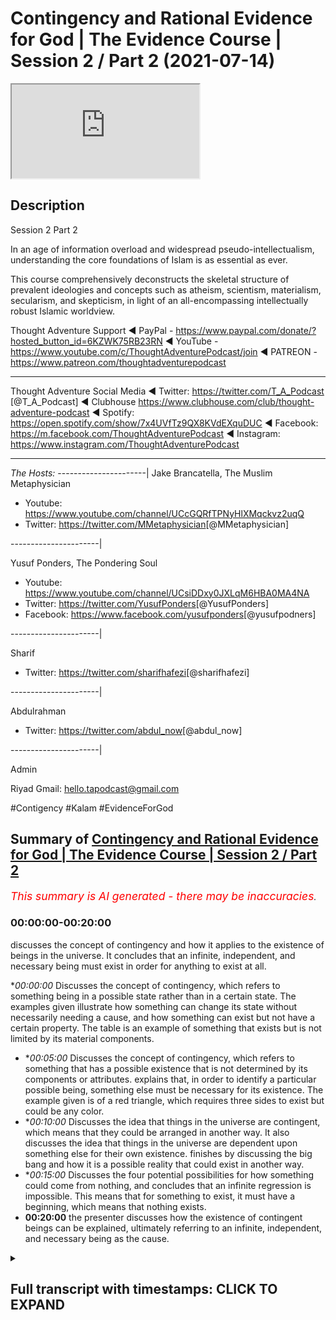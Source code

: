 # Contingency and Rational Evidence for God | The Evidence Course | Session 2 / Part 2 (2021-07-14)

<iframe loading='lazy' allow='autoplay' src='https://www.youtube.com/embed/_jOj2QylBww'></iframe>

## Description

Session 2 Part 2

In an age of information overload and widespread pseudo-intellectualism, understanding the core foundations of Islam is as essential as ever. 

This course comprehensively deconstructs the skeletal structure of prevalent ideologies and concepts such as atheism, scientism, materialism, secularism, and skepticism, in light of an all-encompassing intellectually robust Islamic worldview.


Thought Adventure Support
◄ PayPal - https://www.paypal.com/donate/?hosted_button_id=6KZWK75RB23RN 
◄ YouTube - https://www.youtube.com/c/ThoughtAdventurePodcast/join
◄ PATREON - https://www.patreon.com/thoughtadventurepodcast
____________________________________________________________________

Thought Adventure Social Media
◄ Twitter: https://twitter.com/T_A_Podcast​​ [@T_A_Podcast]
◄ Clubhouse https://www.clubhouse.com/club/thought-adventure-podcast
◄ Spotify: https://open.spotify.com/show/7x4UVfTz9QX8KVdEXquDUC
◄ Facebook: https://m.facebook.com/ThoughtAdventurePodcast
◄ Instagram: https://www.instagram.com/ThoughtAdventurePodcast​

----------------------------------------------------------------

*The Hosts:*
----------------------|
Jake Brancatella, The Muslim Metaphysician

- Youtube: https://www.youtube.com/channel/UCcGQRfTPNyHlXMqckvz2uqQ
- Twitter:  https://twitter.com/MMetaphysician​​ [@MMetaphysician]

----------------------|

Yusuf Ponders, The Pondering Soul

- Youtube: https://www.youtube.com/channel/UCsiDDxy0JXLqM6HBA0MA4NA
- Twitter: https://twitter.com/YusufPonders​​ [@YusufPonders]
- Facebook: https://www.facebook.com/yusufponders​ [@yusufpodners]

----------------------|

Sharif

- Twitter: https://twitter.com/sharifhafezi​​ [@sharifhafezi]

----------------------|

Abdulrahman

- Twitter: https://twitter.com/abdul_now​ [@abdul_now]

----------------------|

Admin

Riyad 
Gmail: hello.tapodcast@gmail.com

#Contigency #Kalam #EvidenceForGod

## Summary of [Contingency and Rational Evidence for God | The Evidence Course | Session 2 / Part 2](https://www.youtube.com/watch?v=_jOj2QylBww)


*<span style="color:red; font-size:125%">This summary is AI generated - there may be inaccuracies</span>. [](/)*

### <a onclick="modifyYTiframeseektime('0')">00:00:00-00:20:00</a>

 discusses the concept of contingency and how it applies to the existence of beings in the universe. It concludes that an infinite, independent, and necessary being must exist in order for anything to exist at all.

**<a onclick="modifyYTiframeseektime('0')">00:00:00</a>* Discusses the concept of contingency, which refers to something being in a possible state rather than in a certain state. The examples given illustrate how something can change its state without necessarily needing a cause, and how something can exist but not have a certain property. The table is an example of something that exists but is not limited by its material components.
* **<a onclick="modifyYTiframeseektime('300')">00:05:00</a>* Discusses the concept of contingency, which refers to something that has a possible existence that is not determined by its components or attributes.  explains that, in order to identify a particular possible being, something else must be necessary for its existence. The example given is of a red triangle, which requires three sides to exist but could be any color.
* **<a onclick="modifyYTiframeseektime('600')">00:10:00</a>* Discusses the idea that things in the universe are contingent, which means that they could be arranged in another way. It also discusses the idea that things in the universe are dependent upon something else for their own existence.  finishes by discussing the big bang and how it is a possible reality that could exist in another way.
* **<a onclick="modifyYTiframeseektime('900')">00:15:00</a>* Discusses the four potential possibilities for how something could come from nothing, and concludes that an infinite regression is impossible. This means that for something to exist, it must have a beginning, which means that nothing exists.
* **<a onclick="modifyYTiframeseektime('1200')">00:20:00</a>**  the presenter discusses how the existence of contingent beings can be explained, ultimately referring to an infinite, independent, and necessary being as the cause.

<details><summary><h2>Full transcript with timestamps: CLICK TO EXPAND</h2></summary>

<a onclick="modifyYTiframeseektime('15')">0:00:15</a> rational thinking requires us to sense  
<a onclick="modifyYTiframeseektime('17')">0:00:17</a> the reality as a starting point  
<a onclick="modifyYTiframeseektime('19')">0:00:19</a> the verses of the quran also direct us  
<a onclick="modifyYTiframeseektime('22')">0:00:22</a> to study the reality around us  
<a onclick="modifyYTiframeseektime('24')">0:00:24</a> as a means to understand the existence  
<a onclick="modifyYTiframeseektime('25')">0:00:25</a> of the creator  
<a onclick="modifyYTiframeseektime('28')">0:00:28</a> this leads us to the idea of contingency  
<a onclick="modifyYTiframeseektime('33')">0:00:33</a> in essence identifying something as  
<a onclick="modifyYTiframeseektime('35')">0:00:35</a> contingent  
<a onclick="modifyYTiframeseektime('36')">0:00:36</a> results in us asking the question  
<a onclick="modifyYTiframeseektime('40')">0:00:40</a> why does it exist or primarily what is  
<a onclick="modifyYTiframeseektime('43')">0:00:43</a> the cause  
<a onclick="modifyYTiframeseektime('44')">0:00:44</a> behind its existence  
<a onclick="modifyYTiframeseektime('47')">0:00:47</a> i think it's important that we get into  
<a onclick="modifyYTiframeseektime('49')">0:00:49</a> the discussion and explain what this  
<a onclick="modifyYTiframeseektime('50')">0:00:50</a> term contingent really means  
<a onclick="modifyYTiframeseektime('53')">0:00:53</a> but before i go in and explain directly  
<a onclick="modifyYTiframeseektime('55')">0:00:55</a> what contingent means  
<a onclick="modifyYTiframeseektime('56')">0:00:56</a> i want to give you some examples and  
<a onclick="modifyYTiframeseektime('58')">0:00:58</a> it's through these examples that will  
<a onclick="modifyYTiframeseektime('60')">0:01:00</a> better understand what this term is  
<a onclick="modifyYTiframeseektime('63')">0:01:03</a> so imagine while you're watching this  
<a onclick="modifyYTiframeseektime('65')">0:01:05</a> video  
<a onclick="modifyYTiframeseektime('66')">0:01:06</a> you see a tennis ball flash across the  
<a onclick="modifyYTiframeseektime('69')">0:01:09</a> screen  
<a onclick="modifyYTiframeseektime('71')">0:01:11</a> yours and my natural reaction is to ask  
<a onclick="modifyYTiframeseektime('75')">0:01:15</a> who and what caused that to occur what  
<a onclick="modifyYTiframeseektime('78')">0:01:18</a> caused this tennis ball  
<a onclick="modifyYTiframeseektime('79')">0:01:19</a> to move from one part of the screen to  
<a onclick="modifyYTiframeseektime('81')">0:01:21</a> another  
<a onclick="modifyYTiframeseektime('83')">0:01:23</a> similarly if i hear a knocking on the  
<a onclick="modifyYTiframeseektime('86')">0:01:26</a> door  
<a onclick="modifyYTiframeseektime('88')">0:01:28</a> i'm going to ask the question who's  
<a onclick="modifyYTiframeseektime('90')">0:01:30</a> caused the knocking on the door  
<a onclick="modifyYTiframeseektime('93')">0:01:33</a> what is the cause behind that knocking  
<a onclick="modifyYTiframeseektime('94')">0:01:34</a> on the door  
<a onclick="modifyYTiframeseektime('96')">0:01:36</a> and so with these two examples  
<a onclick="modifyYTiframeseektime('100')">0:01:40</a> we're noticing certain things the first  
<a onclick="modifyYTiframeseektime('103')">0:01:43</a> thing that we notice  
<a onclick="modifyYTiframeseektime('104')">0:01:44</a> is the idea of change when something  
<a onclick="modifyYTiframeseektime('108')">0:01:48</a> changes from one form to another  
<a onclick="modifyYTiframeseektime('111')">0:01:51</a> we ask the question what brought that  
<a onclick="modifyYTiframeseektime('114')">0:01:54</a> change about  
<a onclick="modifyYTiframeseektime('115')">0:01:55</a> the second thing is that these things  
<a onclick="modifyYTiframeseektime('118')">0:01:58</a> don't have to be the way they are  
<a onclick="modifyYTiframeseektime('122')">0:02:02</a> so when a ball moves it doesn't have to  
<a onclick="modifyYTiframeseektime('125')">0:02:05</a> move  
<a onclick="modifyYTiframeseektime('126')">0:02:06</a> but it does move and it might have moved  
<a onclick="modifyYTiframeseektime('129')">0:02:09</a> from a position of  
<a onclick="modifyYTiframeseektime('130')">0:02:10</a> uh stationary position to  
<a onclick="modifyYTiframeseektime('134')">0:02:14</a> motion so there is change and there's  
<a onclick="modifyYTiframeseektime('137')">0:02:17</a> not  
<a onclick="modifyYTiframeseektime('137')">0:02:17</a> just change but it changes in a way they  
<a onclick="modifyYTiframeseektime('140')">0:02:20</a> didn't have to  
<a onclick="modifyYTiframeseektime('142')">0:02:22</a> so when we've identified these two  
<a onclick="modifyYTiframeseektime('145')">0:02:25</a> characteristics  
<a onclick="modifyYTiframeseektime('146')">0:02:26</a> that there is change and that it didn't  
<a onclick="modifyYTiframeseektime('148')">0:02:28</a> have to be that way  
<a onclick="modifyYTiframeseektime('151')">0:02:31</a> when we identify these two things we  
<a onclick="modifyYTiframeseektime('153')">0:02:33</a> inevitably ask  
<a onclick="modifyYTiframeseektime('155')">0:02:35</a> what is the reason for it to do that why  
<a onclick="modifyYTiframeseektime('158')">0:02:38</a> did it change  
<a onclick="modifyYTiframeseektime('160')">0:02:40</a> or in essence what is the cause  
<a onclick="modifyYTiframeseektime('164')">0:02:44</a> that has caused this particular state so  
<a onclick="modifyYTiframeseektime('166')">0:02:46</a> a door  
<a onclick="modifyYTiframeseektime('167')">0:02:47</a> the door is not knocking there is no  
<a onclick="modifyYTiframeseektime('170')">0:02:50</a> sound coming from the door  
<a onclick="modifyYTiframeseektime('171')">0:02:51</a> and suddenly i hear tap tap tap  
<a onclick="modifyYTiframeseektime('175')">0:02:55</a> and there is a knocking and i think to  
<a onclick="modifyYTiframeseektime('177')">0:02:57</a> myself  
<a onclick="modifyYTiframeseektime('178')">0:02:58</a> that's a change in state and so as a  
<a onclick="modifyYTiframeseektime('181')">0:03:01</a> result  
<a onclick="modifyYTiframeseektime('182')">0:03:02</a> and it's not necessary for the door just  
<a onclick="modifyYTiframeseektime('185')">0:03:05</a> make this sound  
<a onclick="modifyYTiframeseektime('187')">0:03:07</a> so i'm going to ask what's caused that  
<a onclick="modifyYTiframeseektime('189')">0:03:09</a> what's the explanation behind it  
<a onclick="modifyYTiframeseektime('191')">0:03:11</a> who caused it therefore we say that it's  
<a onclick="modifyYTiframeseektime('195')">0:03:15</a> in a possible state  
<a onclick="modifyYTiframeseektime('197')">0:03:17</a> knocking is a possibility of the door  
<a onclick="modifyYTiframeseektime('200')">0:03:20</a> the ball moving is a possibility of the  
<a onclick="modifyYTiframeseektime('202')">0:03:22</a> ball  
<a onclick="modifyYTiframeseektime('203')">0:03:23</a> yeah the fact that the ball is  
<a onclick="modifyYTiframeseektime('205')">0:03:25</a> stationary is a possibility  
<a onclick="modifyYTiframeseektime('207')">0:03:27</a> of the the ball as well  
<a onclick="modifyYTiframeseektime('210')">0:03:30</a> let's look at another example let's look  
<a onclick="modifyYTiframeseektime('213')">0:03:33</a> at the example of a table made out of  
<a onclick="modifyYTiframeseektime('215')">0:03:35</a> wood  
<a onclick="modifyYTiframeseektime('216')">0:03:36</a> the wooden table's existence existence  
<a onclick="modifyYTiframeseektime('220')">0:03:40</a> is dependent upon the existence of wood  
<a onclick="modifyYTiframeseektime('222')">0:03:42</a> what it's made out of  
<a onclick="modifyYTiframeseektime('223')">0:03:43</a> i have a wooden table it's made out of  
<a onclick="modifyYTiframeseektime('226')">0:03:46</a> wood  
<a onclick="modifyYTiframeseektime('227')">0:03:47</a> if i had no wood i would have no table  
<a onclick="modifyYTiframeseektime('231')">0:03:51</a> but let's ask the other question  
<a onclick="modifyYTiframeseektime('234')">0:03:54</a> if i had wood does it mean i have a  
<a onclick="modifyYTiframeseektime('237')">0:03:57</a> table  
<a onclick="modifyYTiframeseektime('239')">0:03:59</a> the answer is no why why why can we say  
<a onclick="modifyYTiframeseektime('242')">0:04:02</a> that if i had wood  
<a onclick="modifyYTiframeseektime('243')">0:04:03</a> does not necessarily mean i have a table  
<a onclick="modifyYTiframeseektime('245')">0:04:05</a> that's because  
<a onclick="modifyYTiframeseektime('247')">0:04:07</a> the wood that makes up the table it  
<a onclick="modifyYTiframeseektime('249')">0:04:09</a> could be  
<a onclick="modifyYTiframeseektime('250')">0:04:10</a> in a number of possible states  
<a onclick="modifyYTiframeseektime('253')">0:04:13</a> one of which is a table so that you out  
<a onclick="modifyYTiframeseektime('256')">0:04:16</a> of the wood you could make a chair  
<a onclick="modifyYTiframeseektime('257')">0:04:17</a> out of the wood you could make a make a  
<a onclick="modifyYTiframeseektime('259')">0:04:19</a> wooden bed  
<a onclick="modifyYTiframeseektime('261')">0:04:21</a> out of the wood maybe spoons so simply  
<a onclick="modifyYTiframeseektime('264')">0:04:24</a> having its material components  
<a onclick="modifyYTiframeseektime('266')">0:04:26</a> doesn't necessitate the existence of the  
<a onclick="modifyYTiframeseektime('268')">0:04:28</a> particular form  
<a onclick="modifyYTiframeseektime('270')">0:04:30</a> in this case the table so just because i  
<a onclick="modifyYTiframeseektime('272')">0:04:32</a> have  
<a onclick="modifyYTiframeseektime('273')">0:04:33</a> the word does not necessarily mean i  
<a onclick="modifyYTiframeseektime('276')">0:04:36</a> have the table  
<a onclick="modifyYTiframeseektime('277')">0:04:37</a> because the word could exist in a number  
<a onclick="modifyYTiframeseektime('279')">0:04:39</a> of different  
<a onclick="modifyYTiframeseektime('280')">0:04:40</a> possible states so it and also the other  
<a onclick="modifyYTiframeseektime('284')">0:04:44</a> thing about the  
<a onclick="modifyYTiframeseektime('285')">0:04:45</a> the table is that it's could be bigger  
<a onclick="modifyYTiframeseektime('288')">0:04:48</a> and smaller than it actually maybe is  
<a onclick="modifyYTiframeseektime('291')">0:04:51</a> so it could be four feet wide or it  
<a onclick="modifyYTiframeseektime('294')">0:04:54</a> could be two feet wide  
<a onclick="modifyYTiframeseektime('296')">0:04:56</a> so the table is therefore limited  
<a onclick="modifyYTiframeseektime('300')">0:05:00</a> has a particular set of dimensions  
<a onclick="modifyYTiframeseektime('303')">0:05:03</a> has a specific or set of limits  
<a onclick="modifyYTiframeseektime('310')">0:05:10</a> so by identifying the specific set of  
<a onclick="modifyYTiframeseektime('313')">0:05:13</a> limits  
<a onclick="modifyYTiframeseektime('313')">0:05:13</a> out of a number of possible limits could  
<a onclick="modifyYTiframeseektime('315')">0:05:15</a> be bigger could be smaller  
<a onclick="modifyYTiframeseektime('317')">0:05:17</a> we would validly ask the question why is  
<a onclick="modifyYTiframeseektime('320')">0:05:20</a> it  
<a onclick="modifyYTiframeseektime('320')">0:05:20</a> that size why is the wood  
<a onclick="modifyYTiframeseektime('324')">0:05:24</a> into a table and not a chair  
<a onclick="modifyYTiframeseektime('328')">0:05:28</a> whose does its material components  
<a onclick="modifyYTiframeseektime('330')">0:05:30</a> determine  
<a onclick="modifyYTiframeseektime('331')">0:05:31</a> obviously a particular size or  
<a onclick="modifyYTiframeseektime('332')">0:05:32</a> limitations no it doesn't not  
<a onclick="modifyYTiframeseektime('334')">0:05:34</a> necessarily  
<a onclick="modifyYTiframeseektime('335')">0:05:35</a> if i had loads of wood i could still  
<a onclick="modifyYTiframeseektime('337')">0:05:37</a> make a small table and leave the rest of  
<a onclick="modifyYTiframeseektime('339')">0:05:39</a> the wood away  
<a onclick="modifyYTiframeseektime('341')">0:05:41</a> or does it be in a table mean it has to  
<a onclick="modifyYTiframeseektime('343')">0:05:43</a> be a particular size no it doesn't  
<a onclick="modifyYTiframeseektime('346')">0:05:46</a> so we can have numerous potential sizes  
<a onclick="modifyYTiframeseektime('350')">0:05:50</a> so what we're identifying is that a  
<a onclick="modifyYTiframeseektime('352')">0:05:52</a> particular wooden table  
<a onclick="modifyYTiframeseektime('354')">0:05:54</a> with a particular set of attributes or  
<a onclick="modifyYTiframeseektime('356')">0:05:56</a> limits  
<a onclick="modifyYTiframeseektime('357')">0:05:57</a> could not have been determined by itself  
<a onclick="modifyYTiframeseektime('360')">0:06:00</a> not by it being table  
<a onclick="modifyYTiframeseektime('362')">0:06:02</a> defining its size and it's its trait and  
<a onclick="modifyYTiframeseektime('364')">0:06:04</a> not  
<a onclick="modifyYTiframeseektime('365')">0:06:05</a> by having wood does it define that it  
<a onclick="modifyYTiframeseektime('366')">0:06:06</a> has to be of a certain size and certain  
<a onclick="modifyYTiframeseektime('369')">0:06:09</a> attributes and traits it requires  
<a onclick="modifyYTiframeseektime('373')">0:06:13</a> something other than that the existence  
<a onclick="modifyYTiframeseektime('376')">0:06:16</a> of a table  
<a onclick="modifyYTiframeseektime('377')">0:06:17</a> and something other than the existence  
<a onclick="modifyYTiframeseektime('379')">0:06:19</a> of the wood  
<a onclick="modifyYTiframeseektime('380')">0:06:20</a> in order to determine the existence of a  
<a onclick="modifyYTiframeseektime('383')">0:06:23</a> wooden table  
<a onclick="modifyYTiframeseektime('388')">0:06:28</a> furthermore another point the table  
<a onclick="modifyYTiframeseektime('391')">0:06:31</a> didn't always  
<a onclick="modifyYTiframeseektime('392')">0:06:32</a> have to exist it had a beginning to its  
<a onclick="modifyYTiframeseektime('395')">0:06:35</a> existence  
<a onclick="modifyYTiframeseektime('396')">0:06:36</a> and wasn't eternally existent  
<a onclick="modifyYTiframeseektime('399')">0:06:39</a> so it's possible so it's a possible  
<a onclick="modifyYTiframeseektime('402')">0:06:42</a> existence  
<a onclick="modifyYTiframeseektime('403')">0:06:43</a> i could have been non-existent that's  
<a onclick="modifyYTiframeseektime('406')">0:06:46</a> one of its possible  
<a onclick="modifyYTiframeseektime('407')">0:06:47</a> states of a thing that begins to exist  
<a onclick="modifyYTiframeseektime('411')">0:06:51</a> or it could exist i could  
<a onclick="modifyYTiframeseektime('415')">0:06:55</a> come into existence so contingency this  
<a onclick="modifyYTiframeseektime('418')">0:06:58</a> word  
<a onclick="modifyYTiframeseektime('419')">0:06:59</a> when we come back to it is identifying  
<a onclick="modifyYTiframeseektime('421')">0:07:01</a> that certain things that exist  
<a onclick="modifyYTiframeseektime('424')">0:07:04</a> have a possible existence that's why  
<a onclick="modifyYTiframeseektime('426')">0:07:06</a> they use another word for contingency  
<a onclick="modifyYTiframeseektime('428')">0:07:08</a> like the pos  
<a onclick="modifyYTiframeseektime('429')">0:07:09</a> a possible being here just as a side  
<a onclick="modifyYTiframeseektime('431')">0:07:11</a> point when we say  
<a onclick="modifyYTiframeseektime('432')">0:07:12</a> being we're not saying being like human  
<a onclick="modifyYTiframeseektime('435')">0:07:15</a> being  
<a onclick="modifyYTiframeseektime('436')">0:07:16</a> or you know living being being is that  
<a onclick="modifyYTiframeseektime('439')">0:07:19</a> which exists  
<a onclick="modifyYTiframeseektime('440')">0:07:20</a> yeah and we're saying therefore that  
<a onclick="modifyYTiframeseektime('442')">0:07:22</a> that which exists  
<a onclick="modifyYTiframeseektime('444')">0:07:24</a> is which is contingent is a possible  
<a onclick="modifyYTiframeseektime('446')">0:07:26</a> being it's a possibility  
<a onclick="modifyYTiframeseektime('448')">0:07:28</a> it has a number of possible possibility  
<a onclick="modifyYTiframeseektime('451')">0:07:31</a> because it has a number of possibilities  
<a onclick="modifyYTiframeseektime('454')">0:07:34</a> i  
<a onclick="modifyYTiframeseektime('454')">0:07:34</a> a contingent uh possible being  
<a onclick="modifyYTiframeseektime('458')">0:07:38</a> then there needs to be then we ask the  
<a onclick="modifyYTiframeseektime('460')">0:07:40</a> question  
<a onclick="modifyYTiframeseektime('462')">0:07:42</a> that the possibility pushes us to ask  
<a onclick="modifyYTiframeseektime('463')">0:07:43</a> the question  
<a onclick="modifyYTiframeseektime('465')">0:07:45</a> why is it that possibility as opposed to  
<a onclick="modifyYTiframeseektime('468')">0:07:48</a> any other possibility  
<a onclick="modifyYTiframeseektime('469')">0:07:49</a> let me give you another example because  
<a onclick="modifyYTiframeseektime('472')">0:07:52</a> sometimes these terms  
<a onclick="modifyYTiframeseektime('473')">0:07:53</a> and these ideas can be a little bit  
<a onclick="modifyYTiframeseektime('475')">0:07:55</a> confusing  
<a onclick="modifyYTiframeseektime('477')">0:07:57</a> a red triangle  
<a onclick="modifyYTiframeseektime('480')">0:08:00</a> so three sides are necessary for a  
<a onclick="modifyYTiframeseektime('482')">0:08:02</a> triangle  
<a onclick="modifyYTiframeseektime('483')">0:08:03</a> we have to have three sides in order to  
<a onclick="modifyYTiframeseektime('486')">0:08:06</a> have a triangle you can't have a four  
<a onclick="modifyYTiframeseektime('487')">0:08:07</a> sided triangle  
<a onclick="modifyYTiframeseektime('488')">0:08:08</a> or you can't have a round triangle so  
<a onclick="modifyYTiframeseektime('492')">0:08:12</a> three sides is necessary for the  
<a onclick="modifyYTiframeseektime('494')">0:08:14</a> existence of a triangle  
<a onclick="modifyYTiframeseektime('497')">0:08:17</a> but the fact that it's a red triangle  
<a onclick="modifyYTiframeseektime('500')">0:08:20</a> red is not a necessity  
<a onclick="modifyYTiframeseektime('503')">0:08:23</a> for the existence of a triangle in fact  
<a onclick="modifyYTiframeseektime('506')">0:08:26</a> the triangle could be any colour  
<a onclick="modifyYTiframeseektime('507')">0:08:27</a> could be red yellow blue pink purple  
<a onclick="modifyYTiframeseektime('510')">0:08:30</a> whatever  
<a onclick="modifyYTiframeseektime('511')">0:08:31</a> yeah the rainbow colours it could be any  
<a onclick="modifyYTiframeseektime('513')">0:08:33</a> of these colours  
<a onclick="modifyYTiframeseektime('515')">0:08:35</a> so the fact that the tread triangle or  
<a onclick="modifyYTiframeseektime('517')">0:08:37</a> the triangle is a particular possibility  
<a onclick="modifyYTiframeseektime('520')">0:08:40</a> particular color and makes us identify  
<a onclick="modifyYTiframeseektime('523')">0:08:43</a> that  
<a onclick="modifyYTiframeseektime('524')">0:08:44</a> there is something that has given the  
<a onclick="modifyYTiframeseektime('526')">0:08:46</a> possibility  
<a onclick="modifyYTiframeseektime('527')">0:08:47</a> or actualized its possibility in that  
<a onclick="modifyYTiframeseektime('530')">0:08:50</a> sense  
<a onclick="modifyYTiframeseektime('531')">0:08:51</a> and that thing that actualizes it causes  
<a onclick="modifyYTiframeseektime('533')">0:08:53</a> it to be red as opposed to blue or green  
<a onclick="modifyYTiframeseektime('535')">0:08:55</a> or pink  
<a onclick="modifyYTiframeseektime('536')">0:08:56</a> that thing that causes it can't be a  
<a onclick="modifyYTiframeseektime('538')">0:08:58</a> triangle because it's not in the  
<a onclick="modifyYTiframeseektime('540')">0:09:00</a> definition of a triangle to be red  
<a onclick="modifyYTiframeseektime('542')">0:09:02</a> and it can't be being red because red is  
<a onclick="modifyYTiframeseektime('544')">0:09:04</a> a attribute  
<a onclick="modifyYTiframeseektime('546')">0:09:06</a> of the actual particular triangle so  
<a onclick="modifyYTiframeseektime('548')">0:09:08</a> it's outside of that  
<a onclick="modifyYTiframeseektime('549')">0:09:09</a> shape so what we sense when we talk  
<a onclick="modifyYTiframeseektime('553')">0:09:13</a> about contingent  
<a onclick="modifyYTiframeseektime('554')">0:09:14</a> or possible things beings  
<a onclick="modifyYTiframeseektime('557')">0:09:17</a> is we're we're sensing its dependency  
<a onclick="modifyYTiframeseektime('561')">0:09:21</a> upon something else for its existence so  
<a onclick="modifyYTiframeseektime('564')">0:09:24</a> a red triangle  
<a onclick="modifyYTiframeseektime('565')">0:09:25</a> for it to be red requires somebody to  
<a onclick="modifyYTiframeseektime('568')">0:09:28</a> draw a red triangle yeah as opposed to a  
<a onclick="modifyYTiframeseektime('571')">0:09:31</a> green one  
<a onclick="modifyYTiframeseektime('572')">0:09:32</a> so something has to have caused it yeah  
<a onclick="modifyYTiframeseektime('574')">0:09:34</a> this is what we're we're saying  
<a onclick="modifyYTiframeseektime('576')">0:09:36</a> what we're understanding what we're  
<a onclick="modifyYTiframeseektime('578')">0:09:38</a> sensing and we're sensing from the  
<a onclick="modifyYTiframeseektime('579')">0:09:39</a> possible being  
<a onclick="modifyYTiframeseektime('581')">0:09:41</a> a dependency  
<a onclick="modifyYTiframeseektime('584')">0:09:44</a> so in other words so what we're sensing  
<a onclick="modifyYTiframeseektime('586')">0:09:46</a> is something dependent  
<a onclick="modifyYTiframeseektime('587')">0:09:47</a> in other words contingent  
<a onclick="modifyYTiframeseektime('591')">0:09:51</a> and this is when we identify that things  
<a onclick="modifyYTiframeseektime('593')">0:09:53</a> didn't always have to exist  
<a onclick="modifyYTiframeseektime('595')">0:09:55</a> so if we had we we can say something is  
<a onclick="modifyYTiframeseektime('596')">0:09:56</a> contingent or dependent  
<a onclick="modifyYTiframeseektime('598')">0:09:58</a> if things did not always have to exist  
<a onclick="modifyYTiframeseektime('601')">0:10:01</a> yeah like the movement of the ball  
<a onclick="modifyYTiframeseektime('603')">0:10:03</a> didn't always  
<a onclick="modifyYTiframeseektime('605')">0:10:05</a> exist and it's necessary and it's not  
<a onclick="modifyYTiframeseektime('607')">0:10:07</a> necessary  
<a onclick="modifyYTiframeseektime('608')">0:10:08</a> for the ball to move that the attributes  
<a onclick="modifyYTiframeseektime('611')">0:10:11</a> of a thing  
<a onclick="modifyYTiframeseektime('612')">0:10:12</a> of a being could be something else it  
<a onclick="modifyYTiframeseektime('615')">0:10:15</a> doesn't have to be that way  
<a onclick="modifyYTiframeseektime('616')">0:10:16</a> so the table could have been bigger or  
<a onclick="modifyYTiframeseektime('618')">0:10:18</a> smaller it's not necessary for the table  
<a onclick="modifyYTiframeseektime('621')">0:10:21</a> to be this particular size as opposed to  
<a onclick="modifyYTiframeseektime('623')">0:10:23</a> another size  
<a onclick="modifyYTiframeseektime('624')">0:10:24</a> we can say something's contingent i  
<a onclick="modifyYTiframeseektime('626')">0:10:26</a> dependent  
<a onclick="modifyYTiframeseektime('627')">0:10:27</a> if the thing could be potentially  
<a onclick="modifyYTiframeseektime('629')">0:10:29</a> arranged in another way  
<a onclick="modifyYTiframeseektime('632')">0:10:32</a> if we identify one or all three of these  
<a onclick="modifyYTiframeseektime('635')">0:10:35</a> aspects  
<a onclick="modifyYTiframeseektime('636')">0:10:36</a> of a thing we necessarily ask the  
<a onclick="modifyYTiframeseektime('638')">0:10:38</a> question  
<a onclick="modifyYTiframeseektime('639')">0:10:39</a> what caused it or who determined it  
<a onclick="modifyYTiframeseektime('643')">0:10:43</a> to be that way i what is it dependent  
<a onclick="modifyYTiframeseektime('646')">0:10:46</a> upon  
<a onclick="modifyYTiframeseektime('648')">0:10:48</a> so how does this answer the question  
<a onclick="modifyYTiframeseektime('650')">0:10:50</a> does a creator exist  
<a onclick="modifyYTiframeseektime('651')">0:10:51</a> or not if we identify that things we  
<a onclick="modifyYTiframeseektime('655')">0:10:55</a> sense within the universe and in fact  
<a onclick="modifyYTiframeseektime('657')">0:10:57</a> the universe as a whole is contingent  
<a onclick="modifyYTiframeseektime('662')">0:11:02</a> so that means we're sensing that the  
<a onclick="modifyYTiframeseektime('664')">0:11:04</a> universe or things within the universe  
<a onclick="modifyYTiframeseektime('666')">0:11:06</a> began to exist that they have  
<a onclick="modifyYTiframeseektime('669')">0:11:09</a> attributes that these attributes  
<a onclick="modifyYTiframeseektime('673')">0:11:13</a> are could be other than what they are  
<a onclick="modifyYTiframeseektime('676')">0:11:16</a> yeah that they could be that the things  
<a onclick="modifyYTiframeseektime('678')">0:11:18</a> within the universe and the universe as  
<a onclick="modifyYTiframeseektime('680')">0:11:20</a> well could be arranged in another way  
<a onclick="modifyYTiframeseektime('682')">0:11:22</a> as opposed to the way that we have come  
<a onclick="modifyYTiframeseektime('684')">0:11:24</a> to see it  
<a onclick="modifyYTiframeseektime('685')">0:11:25</a> then we understand that the universe  
<a onclick="modifyYTiframeseektime('687')">0:11:27</a> itself is dependent  
<a onclick="modifyYTiframeseektime('690')">0:11:30</a> i it requires something else to have  
<a onclick="modifyYTiframeseektime('692')">0:11:32</a> determined the existence  
<a onclick="modifyYTiframeseektime('694')">0:11:34</a> of the universe and so  
<a onclick="modifyYTiframeseektime('697')">0:11:37</a> this can be used this argument this  
<a onclick="modifyYTiframeseektime('699')">0:11:39</a> point about contingency can be used in a  
<a onclick="modifyYTiframeseektime('701')">0:11:41</a> number of ways  
<a onclick="modifyYTiframeseektime('703')">0:11:43</a> so i'll give one of the ways and maybe a  
<a onclick="modifyYTiframeseektime('705')">0:11:45</a> couple of other ways as well  
<a onclick="modifyYTiframeseektime('707')">0:11:47</a> firstly let's look at the issue of the  
<a onclick="modifyYTiframeseektime('709')">0:11:49</a> wooden table yeah  
<a onclick="modifyYTiframeseektime('710')">0:11:50</a> so we say the wooden table is a  
<a onclick="modifyYTiframeseektime('713')">0:11:53</a> contingent being it's not  
<a onclick="modifyYTiframeseektime('714')">0:11:54</a> always existed it required something  
<a onclick="modifyYTiframeseektime('717')">0:11:57</a> else for its existence  
<a onclick="modifyYTiframeseektime('719')">0:11:59</a> if we look at it just from a material  
<a onclick="modifyYTiframeseektime('720')">0:12:00</a> course we can say that the  
<a onclick="modifyYTiframeseektime('723')">0:12:03</a> the wooden table for it to exist  
<a onclick="modifyYTiframeseektime('725')">0:12:05</a> required  
<a onclick="modifyYTiframeseektime('726')">0:12:06</a> would to exist we can say that wood does  
<a onclick="modifyYTiframeseektime('729')">0:12:09</a> not  
<a onclick="modifyYTiframeseektime('730')">0:12:10</a> exist unless it had again it's a  
<a onclick="modifyYTiframeseektime('732')">0:12:12</a> contingent being it requires something  
<a onclick="modifyYTiframeseektime('734')">0:12:14</a> else  
<a onclick="modifyYTiframeseektime('735')">0:12:15</a> it hasn't always existed it's limited  
<a onclick="modifyYTiframeseektime('737')">0:12:17</a> it's finite it's dependent on specific  
<a onclick="modifyYTiframeseektime('739')">0:12:19</a> attributes  
<a onclick="modifyYTiframeseektime('740')">0:12:20</a> and it requires trees to exist that's  
<a onclick="modifyYTiframeseektime('742')">0:12:22</a> why we get wood obviously  
<a onclick="modifyYTiframeseektime('744')">0:12:24</a> trees themselves they are limited finite  
<a onclick="modifyYTiframeseektime('746')">0:12:26</a> dependent  
<a onclick="modifyYTiframeseektime('747')">0:12:27</a> they have specific attributes they  
<a onclick="modifyYTiframeseektime('749')">0:12:29</a> require oxygen they require  
<a onclick="modifyYTiframeseektime('751')">0:12:31</a> soil they require require water they  
<a onclick="modifyYTiframeseektime('753')">0:12:33</a> also require sunlight  
<a onclick="modifyYTiframeseektime('755')">0:12:35</a> so they're dependent upon the sun the  
<a onclick="modifyYTiframeseektime('758')">0:12:38</a> sun itself is also a limited being  
<a onclick="modifyYTiframeseektime('761')">0:12:41</a> it has a certain size as a certain shape  
<a onclick="modifyYTiframeseektime('764')">0:12:44</a> as a certain amount of energy has  
<a onclick="modifyYTiframeseektime('765')">0:12:45</a> certain attributes  
<a onclick="modifyYTiframeseektime('767')">0:12:47</a> and also the sun itself is limited or  
<a onclick="modifyYTiframeseektime('770')">0:12:50</a> it's dependent  
<a onclick="modifyYTiframeseektime('772')">0:12:52</a> and it's dependent upon you know what  
<a onclick="modifyYTiframeseektime('774')">0:12:54</a> they say is the the for the sun to exist  
<a onclick="modifyYTiframeseektime('776')">0:12:56</a> you have to have  
<a onclick="modifyYTiframeseektime('776')">0:12:56</a> gas hydrogen gas and the hydrogen gas  
<a onclick="modifyYTiframeseektime('780')">0:13:00</a> comes together in the force of gravity  
<a onclick="modifyYTiframeseektime('781')">0:13:01</a> and there's a fusion  
<a onclick="modifyYTiframeseektime('783')">0:13:03</a> of two atoms now some of this maybe  
<a onclick="modifyYTiframeseektime('785')">0:13:05</a> sounds a lot of scientific  
<a onclick="modifyYTiframeseektime('787')">0:13:07</a> but the point here is not about the  
<a onclick="modifyYTiframeseektime('790')">0:13:10</a> science per se  
<a onclick="modifyYTiframeseektime('791')">0:13:11</a> the point here is about understanding  
<a onclick="modifyYTiframeseektime('793')">0:13:13</a> that limited  
<a onclick="modifyYTiframeseektime('795')">0:13:15</a> things exist with specific attributes  
<a onclick="modifyYTiframeseektime('797')">0:13:17</a> that could be other way  
<a onclick="modifyYTiframeseektime('799')">0:13:19</a> and they began to exist and therefore  
<a onclick="modifyYTiframeseektime('801')">0:13:21</a> and not only did they begin to exist but  
<a onclick="modifyYTiframeseektime('803')">0:13:23</a> they depended upon  
<a onclick="modifyYTiframeseektime('804')">0:13:24</a> something else for its own existence so  
<a onclick="modifyYTiframeseektime('806')">0:13:26</a> we can go back so we can talk about the  
<a onclick="modifyYTiframeseektime('808')">0:13:28</a> fusion of hydrogen atoms  
<a onclick="modifyYTiframeseektime('810')">0:13:30</a> that creates heavier elements this  
<a onclick="modifyYTiframeseektime('812')">0:13:32</a> causes the release of energy  
<a onclick="modifyYTiframeseektime('814')">0:13:34</a> and heat and light which causes us to  
<a onclick="modifyYTiframeseektime('816')">0:13:36</a> have the sun which causes us to have  
<a onclick="modifyYTiframeseektime('818')">0:13:38</a> sunlight and this sunlight gives us  
<a onclick="modifyYTiframeseektime('820')">0:13:40</a> trees that  
<a onclick="modifyYTiframeseektime('821')">0:13:41</a> gives us wood that gives us a wooden  
<a onclick="modifyYTiframeseektime('823')">0:13:43</a> table and we can go back further we can  
<a onclick="modifyYTiframeseektime('824')">0:13:44</a> regress  
<a onclick="modifyYTiframeseektime('825')">0:13:45</a> further and we can say okay where did  
<a onclick="modifyYTiframeseektime('828')">0:13:48</a> this hydrogen where this gas exists and  
<a onclick="modifyYTiframeseektime('829')">0:13:49</a> we can talk about  
<a onclick="modifyYTiframeseektime('831')">0:13:51</a> nebulas that they exist nebulas are  
<a onclick="modifyYTiframeseektime('833')">0:13:53</a> regions in the universe where you have  
<a onclick="modifyYTiframeseektime('835')">0:13:55</a> gas and dust  
<a onclick="modifyYTiframeseektime('836')">0:13:56</a> and they come together in the force of  
<a onclick="modifyYTiframeseektime('838')">0:13:58</a> gravity and we can even ask the question  
<a onclick="modifyYTiframeseektime('840')">0:14:00</a> where did nebulas come from we can talk  
<a onclick="modifyYTiframeseektime('842')">0:14:02</a> about supernovas these are stars that  
<a onclick="modifyYTiframeseektime('843')">0:14:03</a> exploded and therefore  
<a onclick="modifyYTiframeseektime('845')">0:14:05</a> release this gas and dust into the  
<a onclick="modifyYTiframeseektime('846')">0:14:06</a> universe which then comes back together  
<a onclick="modifyYTiframeseektime('848')">0:14:08</a> to form other stars  
<a onclick="modifyYTiframeseektime('850')">0:14:10</a> and we can ask the question about these  
<a onclick="modifyYTiframeseektime('852')">0:14:12</a> supernovas where did they come to  
<a onclick="modifyYTiframeseektime('854')">0:14:14</a> come from what are they dependent upon  
<a onclick="modifyYTiframeseektime('855')">0:14:15</a> they are limited they are finite they're  
<a onclick="modifyYTiframeseektime('857')">0:14:17</a> dependent they have specific attributes  
<a onclick="modifyYTiframeseektime('859')">0:14:19</a> what they depend we can start talking  
<a onclick="modifyYTiframeseektime('860')">0:14:20</a> about maybe the big bang  
<a onclick="modifyYTiframeseektime('862')">0:14:22</a> and again we can look at the big bang we  
<a onclick="modifyYTiframeseektime('864')">0:14:24</a> can say these are  
<a onclick="modifyYTiframeseektime('865')">0:14:25</a> this is a contingent possible reality  
<a onclick="modifyYTiframeseektime('869')">0:14:29</a> that exists  
<a onclick="modifyYTiframeseektime('870')">0:14:30</a> that could exist in another way didn't  
<a onclick="modifyYTiframeseektime('871')">0:14:31</a> have to exist it's not necessary  
<a onclick="modifyYTiframeseektime('873')">0:14:33</a> for us to have a big bank and therefore  
<a onclick="modifyYTiframeseektime('875')">0:14:35</a> a universe and we can ask therefore what  
<a onclick="modifyYTiframeseektime('877')">0:14:37</a> is it dependent upon and we can talk  
<a onclick="modifyYTiframeseektime('879')">0:14:39</a> about  
<a onclick="modifyYTiframeseektime('880')">0:14:40</a> you know quantum singularities and we  
<a onclick="modifyYTiframeseektime('882')">0:14:42</a> can say what does a quantum singularity  
<a onclick="modifyYTiframeseektime('884')">0:14:44</a> depend upon  
<a onclick="modifyYTiframeseektime('885')">0:14:45</a> and we can talk about the you know um  
<a onclick="modifyYTiframeseektime('888')">0:14:48</a> according to one physicist the collision  
<a onclick="modifyYTiframeseektime('891')">0:14:51</a> of membrane structures  
<a onclick="modifyYTiframeseektime('892')">0:14:52</a> and we can say what's the membrane  
<a onclick="modifyYTiframeseektime('894')">0:14:54</a> structures dependent upon they depend  
<a onclick="modifyYTiframeseektime('896')">0:14:56</a> upon the super  
<a onclick="modifyYTiframeseektime('897')">0:14:57</a> string theory and you say what's the  
<a onclick="modifyYTiframeseektime('899')">0:14:59</a> super string theory dependent upon  
<a onclick="modifyYTiframeseektime('901')">0:15:01</a> and we can say super custard theory okay  
<a onclick="modifyYTiframeseektime('903')">0:15:03</a> i'm making it up now  
<a onclick="modifyYTiframeseektime('905')">0:15:05</a> but the point i'm trying to show is that  
<a onclick="modifyYTiframeseektime('907')">0:15:07</a> the the wooden table  
<a onclick="modifyYTiframeseektime('909')">0:15:09</a> there was a series of interdependent  
<a onclick="modifyYTiframeseektime('913')">0:15:13</a> limited contingent beings  
<a onclick="modifyYTiframeseektime('917')">0:15:17</a> each one was dependent upon another  
<a onclick="modifyYTiframeseektime('918')">0:15:18</a> thing that was depend upon another thing  
<a onclick="modifyYTiframeseektime('920')">0:15:20</a> that would depend upon another thing  
<a onclick="modifyYTiframeseektime('922')">0:15:22</a> and so on the question we have  
<a onclick="modifyYTiframeseektime('926')">0:15:26</a> with this is that there are or not the  
<a onclick="modifyYTiframeseektime('928')">0:15:28</a> question but the possibilities that we  
<a onclick="modifyYTiframeseektime('930')">0:15:30</a> have  
<a onclick="modifyYTiframeseektime('930')">0:15:30</a> regards to this is that there are four  
<a onclick="modifyYTiframeseektime('933')">0:15:33</a> potential possibilities  
<a onclick="modifyYTiframeseektime('935')">0:15:35</a> first one there is something that is  
<a onclick="modifyYTiframeseektime('938')">0:15:38</a> limited  
<a onclick="modifyYTiframeseektime('940')">0:15:40</a> but came from absolute nothing  
<a onclick="modifyYTiframeseektime('943')">0:15:43</a> yeah so something started everything off  
<a onclick="modifyYTiframeseektime('946')">0:15:46</a> the second possibility is that there is  
<a onclick="modifyYTiframeseektime('949')">0:15:49</a> an infinite regression  
<a onclick="modifyYTiframeseektime('951')">0:15:51</a> so one thing depends upon another thing  
<a onclick="modifyYTiframeseektime('953')">0:15:53</a> depends upon another thing depends upon  
<a onclick="modifyYTiframeseektime('955')">0:15:55</a> nothing  
<a onclick="modifyYTiframeseektime('956')">0:15:56</a> forever yeah  
<a onclick="modifyYTiframeseektime('960')">0:16:00</a> the third possibility is what we call a  
<a onclick="modifyYTiframeseektime('962')">0:16:02</a> cycle  
<a onclick="modifyYTiframeseektime('963')">0:16:03</a> so maybe something depends upon  
<a onclick="modifyYTiframeseektime('964')">0:16:04</a> something depends upon something  
<a onclick="modifyYTiframeseektime('966')">0:16:06</a> in this cycle so you know some theory  
<a onclick="modifyYTiframeseektime('970')">0:16:10</a> some physicists theorize about this idea  
<a onclick="modifyYTiframeseektime('973')">0:16:13</a> of  
<a onclick="modifyYTiframeseektime('973')">0:16:13</a> the universe explodes out expands gets  
<a onclick="modifyYTiframeseektime('976')">0:16:16</a> to a certain size and then starts to  
<a onclick="modifyYTiframeseektime('978')">0:16:18</a> contract  
<a onclick="modifyYTiframeseektime('979')">0:16:19</a> and comes together into what they call a  
<a onclick="modifyYTiframeseektime('982')">0:16:22</a> big crunch goes to that quantum singular  
<a onclick="modifyYTiframeseektime('984')">0:16:24</a> quantum level singularity and then  
<a onclick="modifyYTiframeseektime('986')">0:16:26</a> explodes back out again  
<a onclick="modifyYTiframeseektime('988')">0:16:28</a> and therefore the universe is in  
<a onclick="modifyYTiframeseektime('990')">0:16:30</a> constant cycle  
<a onclick="modifyYTiframeseektime('992')">0:16:32</a> the fourth possibility is that there  
<a onclick="modifyYTiframeseektime('994')">0:16:34</a> must be  
<a onclick="modifyYTiframeseektime('996')">0:16:36</a> something that's independent to have  
<a onclick="modifyYTiframeseektime('999')">0:16:39</a> initiated this chain  
<a onclick="modifyYTiframeseektime('1000')">0:16:40</a> an independent cause or creator  
<a onclick="modifyYTiframeseektime('1005')">0:16:45</a> so when we look at these four  
<a onclick="modifyYTiframeseektime('1007')">0:16:47</a> possibilities  
<a onclick="modifyYTiframeseektime('1008')">0:16:48</a> and we question the first one could  
<a onclick="modifyYTiframeseektime('1011')">0:16:51</a> something come from nothing  
<a onclick="modifyYTiframeseektime('1013')">0:16:53</a> well we've already said that if  
<a onclick="modifyYTiframeseektime('1016')">0:16:56</a> something is limited  
<a onclick="modifyYTiframeseektime('1017')">0:16:57</a> is finite is dependent then we are  
<a onclick="modifyYTiframeseektime('1020')">0:17:00</a> saying that these things are contingent  
<a onclick="modifyYTiframeseektime('1022')">0:17:02</a> beings we are  
<a onclick="modifyYTiframeseektime('1023')">0:17:03</a> valid not just valid it becomes you know  
<a onclick="modifyYTiframeseektime('1026')">0:17:06</a> necessary for us to ask the question  
<a onclick="modifyYTiframeseektime('1028')">0:17:08</a> what caused its existence  
<a onclick="modifyYTiframeseektime('1030')">0:17:10</a> so how can a limited finite dependent  
<a onclick="modifyYTiframeseektime('1032')">0:17:12</a> thing have no cause for its existence  
<a onclick="modifyYTiframeseektime('1034')">0:17:14</a> just  
<a onclick="modifyYTiframeseektime('1035')">0:17:15</a> exist you know that's the worst form of  
<a onclick="modifyYTiframeseektime('1038')">0:17:18</a> magic that you can have you know when  
<a onclick="modifyYTiframeseektime('1039')">0:17:19</a> people claim  
<a onclick="modifyYTiframeseektime('1041')">0:17:21</a> you know we don't believe in magic and  
<a onclick="modifyYTiframeseektime('1042')">0:17:22</a> we don't believe in superstitions but  
<a onclick="modifyYTiframeseektime('1044')">0:17:24</a> the biggest superstition  
<a onclick="modifyYTiframeseektime('1045')">0:17:25</a> that would exist is that limited finite  
<a onclick="modifyYTiframeseektime('1048')">0:17:28</a> dependent  
<a onclick="modifyYTiframeseektime('1049')">0:17:29</a> things could come from absolute nothing  
<a onclick="modifyYTiframeseektime('1053')">0:17:33</a> by nothing and for no app reason  
<a onclick="modifyYTiframeseektime('1056')">0:17:36</a> whatsoever  
<a onclick="modifyYTiframeseektime('1057')">0:17:37</a> it just is not something that's  
<a onclick="modifyYTiframeseektime('1058')">0:17:38</a> intuitive it breaks the principles of  
<a onclick="modifyYTiframeseektime('1060')">0:17:40</a> causality  
<a onclick="modifyYTiframeseektime('1062')">0:17:42</a> both the axioms of science and the  
<a onclick="modifyYTiframeseektime('1064')">0:17:44</a> components within rational thinking  
<a onclick="modifyYTiframeseektime('1066')">0:17:46</a> so i think it's important that we  
<a onclick="modifyYTiframeseektime('1067')">0:17:47</a> discount that and in  
<a onclick="modifyYTiframeseektime('1070')">0:17:50</a> the third session we'll discuss some of  
<a onclick="modifyYTiframeseektime('1072')">0:17:52</a> these  
<a onclick="modifyYTiframeseektime('1073')">0:17:53</a> contentions to these arguments in more  
<a onclick="modifyYTiframeseektime('1075')">0:17:55</a> detail  
<a onclick="modifyYTiframeseektime('1076')">0:17:56</a> the second possibility is an  
<a onclick="modifyYTiframeseektime('1080')">0:18:00</a> infinite regression so a chain of  
<a onclick="modifyYTiframeseektime('1082')">0:18:02</a> interdependent things  
<a onclick="modifyYTiframeseektime('1085')">0:18:05</a> so the wooden table depends upon wood  
<a onclick="modifyYTiframeseektime('1088')">0:18:08</a> trees sun you know nebulas  
<a onclick="modifyYTiframeseektime('1092')">0:18:12</a> uh supernovas big bang quantum  
<a onclick="modifyYTiframeseektime('1095')">0:18:15</a> singularity  
<a onclick="modifyYTiframeseektime('1097')">0:18:17</a> uh membrane structures quantum string  
<a onclick="modifyYTiframeseektime('1099')">0:18:19</a> theory  
<a onclick="modifyYTiframeseektime('1100')">0:18:20</a> or super string theory etc etc goes back  
<a onclick="modifyYTiframeseektime('1103')">0:18:23</a> forever  
<a onclick="modifyYTiframeseektime('1105')">0:18:25</a> could that be a possibility we'd say no  
<a onclick="modifyYTiframeseektime('1107')">0:18:27</a> and the reason why we'd say no  
<a onclick="modifyYTiframeseektime('1109')">0:18:29</a> is by giving a few simple analogies  
<a onclick="modifyYTiframeseektime('1113')">0:18:33</a> but one analogy that comes to mind is to  
<a onclick="modifyYTiframeseektime('1117')">0:18:37</a> have a row of dominos  
<a onclick="modifyYTiframeseektime('1119')">0:18:39</a> and for the last domino to fall over  
<a onclick="modifyYTiframeseektime('1122')">0:18:42</a> it has to be hit by the previous domino  
<a onclick="modifyYTiframeseektime('1125')">0:18:45</a> that's obvious point you have the last  
<a onclick="modifyYTiframeseektime('1127')">0:18:47</a> dominoes so the second to last domino  
<a onclick="modifyYTiframeseektime('1129')">0:18:49</a> has to hit it and for that domino to  
<a onclick="modifyYTiframeseektime('1131')">0:18:51</a> fall over it has to be hit by  
<a onclick="modifyYTiframeseektime('1133')">0:18:53</a> the domino before that and for that  
<a onclick="modifyYTiframeseektime('1135')">0:18:55</a> domino to fall over has to be hit by the  
<a onclick="modifyYTiframeseektime('1137')">0:18:57</a> domino before that  
<a onclick="modifyYTiframeseektime('1139')">0:18:59</a> now imagine if you had an infinite  
<a onclick="modifyYTiframeseektime('1141')">0:19:01</a> regression of dominoes i an  
<a onclick="modifyYTiframeseektime('1143')">0:19:03</a> infinite chain of dominoes meaning  
<a onclick="modifyYTiframeseektime('1145')">0:19:05</a> there's no beginning domino  
<a onclick="modifyYTiframeseektime('1148')">0:19:08</a> would the last domino fall over in fact  
<a onclick="modifyYTiframeseektime('1151')">0:19:11</a> would any of the dominoes fall over  
<a onclick="modifyYTiframeseektime('1154')">0:19:14</a> answers no if you think about it if you  
<a onclick="modifyYTiframeseektime('1157')">0:19:17</a> have  
<a onclick="modifyYTiframeseektime('1158')">0:19:18</a> to wait an infinite amount of time for  
<a onclick="modifyYTiframeseektime('1160')">0:19:20</a> the last domino to be hit  
<a onclick="modifyYTiframeseektime('1162')">0:19:22</a> none of the dominoes will fall over and  
<a onclick="modifyYTiframeseektime('1164')">0:19:24</a> in fact at every moment there is an  
<a onclick="modifyYTiframeseektime('1166')">0:19:26</a> infinite  
<a onclick="modifyYTiframeseektime('1166')">0:19:26</a> number of dominoes before it i there's  
<a onclick="modifyYTiframeseektime('1168')">0:19:28</a> no beginning domino  
<a onclick="modifyYTiframeseektime('1170')">0:19:30</a> so an infinite regression is impossible  
<a onclick="modifyYTiframeseektime('1172')">0:19:32</a> what does that mean it means that  
<a onclick="modifyYTiframeseektime('1174')">0:19:34</a> for us to have a wooden table we needed  
<a onclick="modifyYTiframeseektime('1176')">0:19:36</a> to have  
<a onclick="modifyYTiframeseektime('1177')">0:19:37</a> wood first for us to have wood first we  
<a onclick="modifyYTiframeseektime('1180')">0:19:40</a> needed to have trees  
<a onclick="modifyYTiframeseektime('1181')">0:19:41</a> for us to have trees we needed to have  
<a onclick="modifyYTiframeseektime('1184')">0:19:44</a> sun so if there's no sun there's no  
<a onclick="modifyYTiframeseektime('1186')">0:19:46</a> trees there's no wood there's no wooden  
<a onclick="modifyYTiframeseektime('1188')">0:19:48</a> table  
<a onclick="modifyYTiframeseektime('1189')">0:19:49</a> if that goes back forever everything  
<a onclick="modifyYTiframeseektime('1191')">0:19:51</a> that doesn't exist is waiting for the  
<a onclick="modifyYTiframeseektime('1193')">0:19:53</a> prior form to exist  
<a onclick="modifyYTiframeseektime('1194')">0:19:54</a> and that doesn't exist until the prior  
<a onclick="modifyYTiframeseektime('1196')">0:19:56</a> form to exist  
<a onclick="modifyYTiframeseektime('1198')">0:19:58</a> and that goes on forever nothing exists  
<a onclick="modifyYTiframeseektime('1202')">0:20:02</a> nothing in nothing can exist in that way  
<a onclick="modifyYTiframeseektime('1204')">0:20:04</a> but the fact that we know things exist  
<a onclick="modifyYTiframeseektime('1206')">0:20:06</a> which are limited finite  
<a onclick="modifyYTiframeseektime('1208')">0:20:08</a> and dependent indicates there must be  
<a onclick="modifyYTiframeseektime('1211')">0:20:11</a> an initiation start to that uh  
<a onclick="modifyYTiframeseektime('1214')">0:20:14</a> that dependent chain or the the the  
<a onclick="modifyYTiframeseektime('1217')">0:20:17</a> cause of the dependent limited things  
<a onclick="modifyYTiframeseektime('1220')">0:20:20</a> now somebody might turn around and say  
<a onclick="modifyYTiframeseektime('1221')">0:20:21</a> what about cycle  
<a onclick="modifyYTiframeseektime('1223')">0:20:23</a> for example we have a water cycle so  
<a onclick="modifyYTiframeseektime('1227')">0:20:27</a> as an example in the water cycle the  
<a onclick="modifyYTiframeseektime('1229')">0:20:29</a> clouds produce rain  
<a onclick="modifyYTiframeseektime('1231')">0:20:31</a> the rain produces water the water  
<a onclick="modifyYTiframeseektime('1233')">0:20:33</a> evaporates to produce more clouds  
<a onclick="modifyYTiframeseektime('1235')">0:20:35</a> and the clouds produce rain and there's  
<a onclick="modifyYTiframeseektime('1237')">0:20:37</a> this cycle of events  
<a onclick="modifyYTiframeseektime('1239')">0:20:39</a> so couldn't that be an explanation  
<a onclick="modifyYTiframeseektime('1240')">0:20:40</a> limited things depend upon other limited  
<a onclick="modifyYTiframeseektime('1242')">0:20:42</a> things depend upon other limited things  
<a onclick="modifyYTiframeseektime('1244')">0:20:44</a> in a cycle of uh in a cyclical  
<a onclick="modifyYTiframeseektime('1247')">0:20:47</a> cycle or cyclical dependency well  
<a onclick="modifyYTiframeseektime('1251')">0:20:51</a> if you think about it and you think  
<a onclick="modifyYTiframeseektime('1253')">0:20:53</a> about going  
<a onclick="modifyYTiframeseektime('1254')">0:20:54</a> backwards in the cycle so you say okay  
<a onclick="modifyYTiframeseektime('1257')">0:20:57</a> before there's rain what do we need we  
<a onclick="modifyYTiframeseektime('1260')">0:21:00</a> need  
<a onclick="modifyYTiframeseektime('1260')">0:21:00</a> clouds so if there's no clouds there's  
<a onclick="modifyYTiframeseektime('1263')">0:21:03</a> no rain  
<a onclick="modifyYTiframeseektime('1264')">0:21:04</a> okay so before clouds what do we need we  
<a onclick="modifyYTiframeseektime('1266')">0:21:06</a> need water that evaporates  
<a onclick="modifyYTiframeseektime('1268')">0:21:08</a> if there's no water there's no clouds  
<a onclick="modifyYTiframeseektime('1270')">0:21:10</a> there's no rain  
<a onclick="modifyYTiframeseektime('1272')">0:21:12</a> but before water what did we need we  
<a onclick="modifyYTiframeseektime('1275')">0:21:15</a> need rain  
<a onclick="modifyYTiframeseektime('1276')">0:21:16</a> so we need rain but there's no rain  
<a onclick="modifyYTiframeseektime('1278')">0:21:18</a> because there's no clouds there's no  
<a onclick="modifyYTiframeseektime('1280')">0:21:20</a> clouds because no waters no water  
<a onclick="modifyYTiframeseektime('1281')">0:21:21</a> there's no rain  
<a onclick="modifyYTiframeseektime('1282')">0:21:22</a> so when we go backwards in the cycle we  
<a onclick="modifyYTiframeseektime('1284')">0:21:24</a> find that nothing exists  
<a onclick="modifyYTiframeseektime('1287')">0:21:27</a> so even if they talk about the big bang  
<a onclick="modifyYTiframeseektime('1289')">0:21:29</a> was dependent upon the big crunch and  
<a onclick="modifyYTiframeseektime('1291')">0:21:31</a> the big crunch was dependent upon the  
<a onclick="modifyYTiframeseektime('1292')">0:21:32</a> big bang  
<a onclick="modifyYTiframeseektime('1293')">0:21:33</a> there's a popular analogy that springs  
<a onclick="modifyYTiframeseektime('1296')">0:21:36</a> to mind  
<a onclick="modifyYTiframeseektime('1297')">0:21:37</a> what comes first the chicken or the egg  
<a onclick="modifyYTiframeseektime('1301')">0:21:41</a> and you think about this well the  
<a onclick="modifyYTiframeseektime('1303')">0:21:43</a> chicken requires an egg and the egg  
<a onclick="modifyYTiframeseektime('1305')">0:21:45</a> requires a chicken  
<a onclick="modifyYTiframeseektime('1306')">0:21:46</a> or it comes into a chicken and  
<a onclick="modifyYTiframeseektime('1309')">0:21:49</a> so you and require the chicken so you  
<a onclick="modifyYTiframeseektime('1311')">0:21:51</a> realize actually nothing  
<a onclick="modifyYTiframeseektime('1312')">0:21:52</a> occurs so this mutual or cyclical  
<a onclick="modifyYTiframeseektime('1316')">0:21:56</a> dependency where limited things depend  
<a onclick="modifyYTiframeseektime('1318')">0:21:58</a> upon other limited things  
<a onclick="modifyYTiframeseektime('1319')">0:21:59</a> does not explain why that cycle exists  
<a onclick="modifyYTiframeseektime('1322')">0:22:02</a> in the first place you still see  
<a onclick="modifyYTiframeseektime('1323')">0:22:03</a> need something outside of that cycle and  
<a onclick="modifyYTiframeseektime('1326')">0:22:06</a> so  
<a onclick="modifyYTiframeseektime('1327')">0:22:07</a> something coming from nothing is an  
<a onclick="modifyYTiframeseektime('1329')">0:22:09</a> irrational approach  
<a onclick="modifyYTiframeseektime('1331')">0:22:11</a> an infinite regression is impossible a  
<a onclick="modifyYTiframeseektime('1333')">0:22:13</a> cyclical dependency cannot explain the  
<a onclick="modifyYTiframeseektime('1335')">0:22:15</a> existence of dependent things  
<a onclick="modifyYTiframeseektime('1338')">0:22:18</a> as in nothing would exist they'd all be  
<a onclick="modifyYTiframeseektime('1339')">0:22:19</a> waiting for the previous form to exist  
<a onclick="modifyYTiframeseektime('1342')">0:22:22</a> in a cycle so the only possible way to  
<a onclick="modifyYTiframeseektime('1345')">0:22:25</a> explain  
<a onclick="modifyYTiframeseektime('1346')">0:22:26</a> the existence of limited dependent  
<a onclick="modifyYTiframeseektime('1350')">0:22:30</a> contingent things  
<a onclick="modifyYTiframeseektime('1351')">0:22:31</a> is to refer to an independent necessary  
<a onclick="modifyYTiframeseektime('1355')">0:22:35</a> eternal being the creator  
<a onclick="modifyYTiframeseektime('1360')">0:22:40</a> so this gives us an understanding  
<a onclick="modifyYTiframeseektime('1363')">0:22:43</a> that you need to have a necessary  
<a onclick="modifyYTiframeseektime('1365')">0:22:45</a> eternal being  
<a onclick="modifyYTiframeseektime('1366')">0:22:46</a> so what's the difference why are we  
<a onclick="modifyYTiframeseektime('1369')">0:22:49</a> giving an exceptionalism here  
<a onclick="modifyYTiframeseektime('1371')">0:22:51</a> saying oh the creator you know we're  
<a onclick="modifyYTiframeseektime('1373')">0:22:53</a> just saying that he's eternal  
<a onclick="modifyYTiframeseektime('1375')">0:22:55</a> no because we said why do we ask the  
<a onclick="modifyYTiframeseektime('1378')">0:22:58</a> question  
<a onclick="modifyYTiframeseektime('1379')">0:22:59</a> what caused something we said there's  
<a onclick="modifyYTiframeseektime('1382')">0:23:02</a> change  
<a onclick="modifyYTiframeseektime('1383')">0:23:03</a> it doesn't have to be like that so  
<a onclick="modifyYTiframeseektime('1386')">0:23:06</a> if we're saying something does not  
<a onclick="modifyYTiframeseektime('1388')">0:23:08</a> change and it has to be like that  
<a onclick="modifyYTiframeseektime('1391')">0:23:11</a> then we wouldn't ask the question what  
<a onclick="modifyYTiframeseektime('1393')">0:23:13</a> caused it we would say  
<a onclick="modifyYTiframeseektime('1395')">0:23:15</a> it exists by its own nature  
<a onclick="modifyYTiframeseektime('1398')">0:23:18</a> so we talk about how limited finite  
<a onclick="modifyYTiframeseektime('1400')">0:23:20</a> dependent things  
<a onclick="modifyYTiframeseektime('1401')">0:23:21</a> cannot depend upon other limited finite  
<a onclick="modifyYTiframeseektime('1403')">0:23:23</a> dependent things  
<a onclick="modifyYTiframeseektime('1405')">0:23:25</a> whether in a cycle or a chain then it  
<a onclick="modifyYTiframeseektime('1407')">0:23:27</a> exists  
<a onclick="modifyYTiframeseektime('1408')">0:23:28</a> only because an infinite unlimited  
<a onclick="modifyYTiframeseektime('1412')">0:23:32</a> independent necessary being exists  
<a onclick="modifyYTiframeseektime('1415')">0:23:35</a> this is whom we call allah  
<a onclick="modifyYTiframeseektime('1418')">0:23:38</a> and in the next video we'll also show  
<a onclick="modifyYTiframeseektime('1421')">0:23:41</a> other implications  
<a onclick="modifyYTiframeseektime('1422')">0:23:42</a> on the discussion about identifying  
<a onclick="modifyYTiframeseektime('1424')">0:23:44</a> contingent  
<a onclick="modifyYTiframeseektime('1425')">0:23:45</a> realities or contingent beings thank you  
</details>